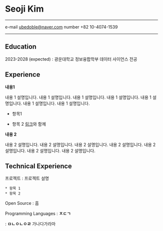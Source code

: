 Seoji Kim
============

-------------------     ----------------------------
e-mail                            ubedoble@naver.com
number                             +82 10-4074-1539
-------------------     ----------------------------

Education
---------

2023-2028 (expected)
:   광운대학교 정보융합학부 데이터 사이언스 전공

  

Experience
----------

**내용1**

내용 1 설명입니다. 내용 1 설명입니다. 내용 1 설명입니다. 내용 1 설명입니다. 내용 1 설명입니다. 내용 1 설명입니다. 내용 1 설명입니다. 

* 항목1

* 항목 2 [링크](http://www.google.com)와 함께 

**내용 2**

내용 2 설명입니다. 내용 2 설명입니다. 내용 2 설명입니다. 내용 2 설명입니다. 내용 2 설명입니다. 내용 2 설명입니다. 내용 2 설명입니다. 

Technical Experience
--------------------

프로젝트 
:  프로젝트 설명
    

    * 항목 1
    * 항목 2

Open Source
:   흠

Programming Languages
:   **ㅈㄷㄱ**

:   **ㅁㄴㅇㄴㅇㄹ** 가나다가라마


